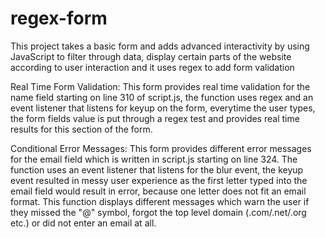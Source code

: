 # regex-form
This project takes a basic form and adds advanced interactivity by using JavaScript to filter through data, display certain parts of the website according to user interaction and it uses regex to add form validation

Real Time Form Validation:
This form provides real time validation for the name field starting on line 310 of script.js, the function uses regex and an event listener that listens for keyup on the form, everytime the user types, the form fields value is put through a regex test and provides real time results for this section of the form.


Conditional Error Messages:
This form provides different error messages for the email field which is written in script.js starting on line 324. The function uses an event listener that listens for the blur event, the keyup event resulted in messy user experience as the first letter typed into the email field would result in error, because one letter does not fit an email format. This function displays different messages which warn the user if they missed the "@" symbol, forgot the top level domain (.com/.net/.org etc.) or did not enter an email at all.
